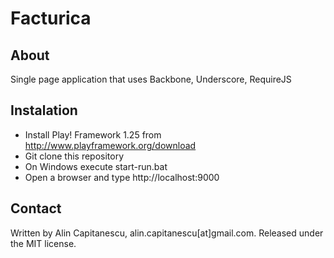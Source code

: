 Facturica
=========

About
-----
Single page application that uses Backbone, Underscore, RequireJS


Instalation
-----------
* Install Play! Framework 1.25 from http://www.playframework.org/download
* Git clone this repository
* On Windows execute start-run.bat
* Open a browser and type http://localhost:9000


Contact
-------
Written by Alin Capitanescu, alin.capitanescu[at]gmail.com.
Released under the MIT license.
